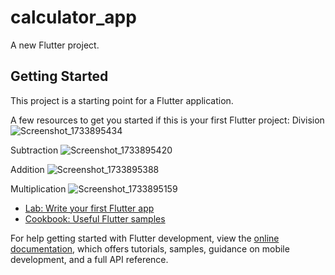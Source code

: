 # calculator_app

A new Flutter project.

## Getting Started

This project is a starting point for a Flutter application.

A few resources to get you started if this is your first Flutter project:
Division
![Screenshot_1733895434](https://github.com/user-attachments/assets/624ff088-7f18-4d1c-8cec-637954159c66)

Subtraction
![Screenshot_1733895420](https://github.com/user-attachments/assets/42a4c0a5-2fc8-46cb-88b0-877b25d1aa06)

Addition
![Screenshot_1733895388](https://github.com/user-attachments/assets/eaefe8f2-702a-45e6-88af-8e75c354892e)

Multiplication
![Screenshot_1733895159](https://github.com/user-attachments/assets/63abd55a-1d25-478a-b5b7-56007a067b09)


- [Lab: Write your first Flutter app](https://docs.flutter.dev/get-started/codelab)
- [Cookbook: Useful Flutter samples](https://docs.flutter.dev/cookbook)

For help getting started with Flutter development, view the
[online documentation](https://docs.flutter.dev/), which offers tutorials,
samples, guidance on mobile development, and a full API reference.
